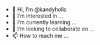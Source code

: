 - 👋 Hi, I’m @kandyholic
- 👀 I’m interested in ...
- 🌱 I’m currently learning ...
- 💞️ I’m looking to collaborate on ...
- 📫 How to reach me ...

<!---
kandyholic/kandyholic is a ✨ special ✨ repository because its `README.md` (this file) appears on your GitHub profile.
You can click the Preview link to take a look at your changes.
--->
